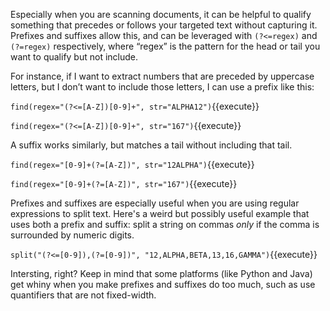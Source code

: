 Especially when you are scanning documents, it can be helpful to qualify something that precedes or follows your targeted text without capturing it. Prefixes and suffixes allow this, and can be leveraged with `(?<=regex)` and `(?=regex)` respectively, where “regex” is the pattern for the head or tail you want to qualify but not include.

For instance, if I want to extract numbers that are preceded by uppercase letters, but I don’t want to include those letters, I can use a prefix like this:

`find(regex="(?<=[A-Z])[0-9]+", str="ALPHA12")`{{execute}}

`find(regex="(?<=[A-Z])[0-9]+", str="167")`{{execute}}


A suffix works similarly, but matches a tail without including that tail.

`find(regex="[0-9]+(?=[A-Z])", str="12ALPHA")`{{execute}}

`find(regex="[0-9]+(?=[A-Z])", str="167")`{{execute}}

Prefixes and suffixes are especially useful when you are using regular expressions to split text. Here's a weird but possibly useful example that uses both a prefix and suffix: split a string on commas _only_ if the comma is surrounded by numeric digits. 

`split("(?<=[0-9]),(?=[0-9])", "12,ALPHA,BETA,13,16,GAMMA")`{{execute}}

Intersting, right? Keep in mind that some platforms (like Python and Java) get whiny when you make prefixes and suffixes do too much, such as use quantifiers that are not fixed-width. 
